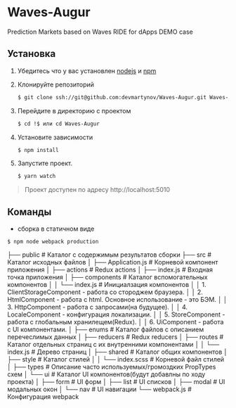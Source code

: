 # Waves-Augur
Prediction Markets based on Waves RIDE for dApps DEMO case
 
## Установка
1. Убедитесь что у вас установлен [nodejs](https://nodejs.org) и [npm](https://yarnpkg.com)

2. Клонируйте репозиторий
    ```sh
    $ git clone ssh://git@github.com:devmartynov/Waves-Augur.git Waves-Augur
    ```

3. Перейдите в директорию с проектом
    ```sh
    $ cd !$ или cd Waves-Augur
    ```

4. Установите зависимости
    ```sh
    $ npm install
    ```

5. Запустите проект.
    ```sh
    $ yarn watch
    ```

> Проект доступен по адресу http://localhost:5010

## Команды

 - сборка в статичном виде
 
 ```
 $ npm node webpack production
 ```


  ├── public                                # Каталог с содержимым результатов сборки
  ├── src                                   # Каталог исходных файлов
  │   ├── Application.js                    # Корневой компонент приложения
  │   ├── actions                           # Redux actions 
  │   ├── index.js                          # Входная точка приложения
  │   ├── components                        # Каталог вспомогательных компонентов
  │   │   └── index.js                      # Инициалзация компонентов
  │   │                                         1. ClientStorageComponent - работа со стороджем браузера.
  │   │                                         2. HtmlComponent - работа с html. Основное использование - это БЭМ.
  │   │                                         3. HttpComponent - работа с запросами(на будущее).
  │   │                                         4. LocaleComponent - конфигурация локализации.
  │   │                                         5. StoreComponent - работа с глобальным хранилещем(Redux).
  │   │                                         6. UiComponent - работа с UI компонентами.
  │   ├── enums                             # Каталог файлов с описанием перечеслимых данных
  │   ├── reducers                          # Redux reducers
  │   ├── routes                            # Каталог отдельных страниц с их внутренними компонентами
  │   │   └── index.js                      # Дерево страниц
  │   ├── shared                            # Каталог общих компонентов
  │   ├── style                             # Каталог стилей
  │   │   └── index.scss                    # Корневой файл стилей
  │   ├── types                             # Описание часто используемых/громоздких PropTypes схем
  │   └── ui                                # Каталог UI компонентов(будут добавлны по ходу проекта)
  │       ├── form                          # UI форм
  │       ├── list                          # UI списков
  │       ├── modal                         # UI модальных окон
  │       └── nav                           # UI навигации
  └── webpack.js                            # Конфигурация webpack


